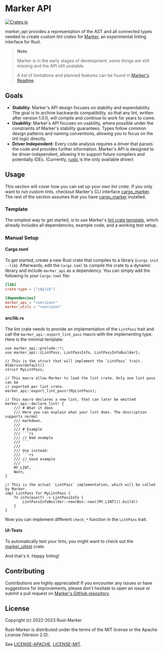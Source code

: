 # Marker API

[![Crates.io](https://img.shields.io/crates/v/marker_api.svg)](https://crates.io/crates/marker_api)
<!--
FIXME(xFrednet): Add license shield, once crates.io also says:
[![License: MIT OR Apache-2.0](https://img.shields.io/crates/l/marker_api.svg)](#license)
-->

*marker_api* provides a representation of the AST and all connected types needed to create custom *lint crates* for [Marker], an experimental linting interface for Rust.

> **Note**
>
> Marker is in the early stages of development, some things are still missing and the API still unstable.
>
> A list of limitations and planned features can be found in [Marker's Readme].

[Marker]: https://github.com/rust-marker/marker
[Marker's Readme]: https://github.com/rust-marker/marker/blob/master/README.md

## Goals

* **Stability**: Marker's API design focuses on stability and expendability. The goal is to archive backwards compatibility, so that any lint, written after version 1.0.0, will compile and continue to work for years to come.
* **Usability**: Marker's API focuses on usability, where possible under the constraints of Marker's stability guarantees. Types follow common design patterns and naming conventions, allowing you to focus on the lint logic directly.
* **Driver Independent**: Every code analysis requires a driver that parses the code and provides further information. Marker's API is designed to be driver-independent, allowing it to support future compilers and potentially IDEs. (Currently, [rustc] is the only available driver)

[rustc]: https://github.com/rust-lang/rust/

## Usage

This section will cover how you can set up your own *lint crate*. If you only want to run custom lints, checkout Marker's CLI interface [cargo_marker]. The rest of the section assumes that you have [cargo_marker] installed.

[cargo_marker]: https://crates.io/crates/cargo_marker

### Template

The simplest way to get started, is to use Marker's [lint crate template], which already includes all dependencies, example code, and a working test setup.

[lint crate template]: https://github.com/rust-marker/lint-crate-template

### Manual Setup

#### Cargo.toml

To get started, create a new Rust crate that compiles to a library (`cargo init --lib`). Afterwards, edit the `Cargo.toml` to compile the crate to a dynamic library and include `marker_api` as a dependency. You can simply add the following to your `Cargo.toml` file:

```toml
[lib]
crate-type = ["cdylib"]

[dependencies]
marker_api = "<version>"
marker_utils = "<version>"
```

#### src/lib.rs

The lint crate needs to provide an implementation of the `LintPass` trait and call the `marker_api::export_lint_pass` macro with the implementing type. Here is the minimal template:

```rust,ignore
use marker_api::prelude::*;
use marker_api::{LintPass, LintPassInfo, LintPassInfoBuilder};

// This is the struct that will implement the `LintPass` trait.
#[derive(Default)]
struct MyLintPass;

// This macro allow Marker to load the lint crate. Only one lint pass can be
// exported per lint crate.
marker_api::export_lint_pass!(MyLintPass);

// This macro declares a new lint, that can later be emitted
marker_api::declare_lint! {
    /// # What it does
    /// Here you can explain what your lint does. The description supports normal
    /// markdown.
    ///
    /// # Example
    /// ```rs
    /// // Bad example
    /// ```
    ///
    /// Use instead:
    /// ```rs
    /// // Good example
    /// ```
    MY_LINT,
    Warn,
}

// This is the actual `LintPass` implementation, which will be called by Marker.
impl LintPass for MyLintPass {
    fn info(&self) -> LintPassInfo {
        LintPassInfoBuilder::new(Box::new([MY_LINT])).build()
    }
}
```

Now you can implement different `check_*` function in the `LintPass` trait.

#### UI-Tests

To automatically test your lints, you might want to check out the [marker_uitest] crate.

And that's it. Happy linting!

[marker_uitest]: https://crates.io/crates/marker_uitest

## Contributing

Contributions are highly appreciated! If you encounter any issues or have suggestions for improvements, please don't hesitate to open an issue or submit a pull request on [Marker's GitHub repository](https://github.com/rust-marker/marker).

## License

Copyright (c) 2022-2023 Rust-Marker

Rust-Marker is distributed under the terms of the MIT license or the Apache License (Version 2.0).

See [LICENSE-APACHE](https://github.com/rust-marker/marker/blob/master/LICENSE-APACHE), [LICENSE-MIT](https://github.com/rust-marker/marker/blob/master/LICENSE-MIT).
